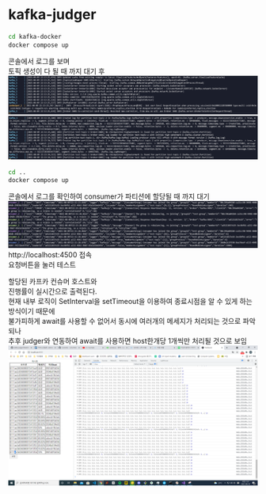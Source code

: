 # kafka-judger  


```bash
cd kafka-docker  
docker compose up  
```
콘솔에서 로그를 보며  
토픽 생성이 다 될 때 까지 대기 후  
![1](https://github.com/vcho1958/kafka-judger/blob/main/1.PNG)  
![2](https://github.com/vcho1958/kafka-judger/blob/main/2.PNG)  
```bash
cd ..  
docker compose up  
```
  
콘솔에서 로그를 확인하여 consumer가 파티션에 할당될 때 까지 대기  
  ![3](https://github.com/vcho1958/kafka-judger/blob/main/3.PNG)  
http://localhost:4500 접속  
요청버튼을 눌러 테스트  
  
할당된 카프카 컨슈머 호스트와  
진행률이 실시간으로 출력된다.  
현재 내부 로직이 SetInterval을 setTimeout을 이용하여 종료시점을 알 수 있게 하는 방식이기 때문에  
불가피하게 await를 사용할 수 없어서 동시에 여러개의 메세지가 처리되는 것으로 파악되나  
추후 judger와 연동하여 await를 사용하면 host한개당 1개씩만 처리될 것으로 보임  
![4](https://github.com/vcho1958/kafka-judger/blob/main/4.png)  
